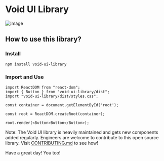 # Void UI Library

![image](https://wallpaperaccess.com/full/2106068.png)

## How to use this library?

### Install

`npm install void-ui-library`

### Import and Use

```JSX
import ReactDOM from "react-dom";
import { Button } from "void-ui-library/dist";
import "void-ui-library/dist/styles.css";

const container = document.getElementById('root');

const root = ReactDOM.createRoot(container);

root.render(<Button>Button</Button>);
```

Note: The Void UI library is heavily maintained and gets new components added regularly. Engineers are welcome to contribute to this open source library. Visit [CONTRIBUTING.md](https://github.com/JordanUrbaezLu/void-ui-library/blob/main/CONTRIBUTING.md) to see how!

Have a great day! You too!
